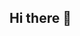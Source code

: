 ## Hi there 👋

<!--
**rhuss1006/rhuss1006** is a ✨ _special_ ✨ repository because its `README.md` (this file) appears on your GitHub profile.

Here are some ideas to get you started:

- 🔭 I’m currently working on this project.
- 🌱 I’m currently learning how to use Github.
- 👯 I’m looking to collaborate on this project.
- 🤔 I’m looking for help with different programming languages.
- 💬 Ask me about Python; I can probably help
- 📫 How to reach me: hussain.r@northeastern.edu
- 😄 Pronouns: He/him
- ⚡ Fun fact: I play tennis and swim.
-->
